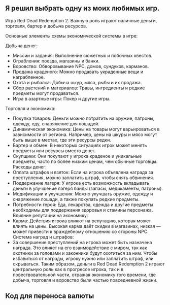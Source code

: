 ## Я решил выбрать одну из моих любимых игр.
Игра Red Dead Redemption 2. Важную роль играют наличные деньги, торговля, бартер и добыча ресурсов.

Основные элементы схемы экономической системы в игре:

Добыча денег:
- Миссии и задания: Выполнение сюжетных и побочных квестов.
- Ограбления: поезда, магазины и банки.
- Воровство: Обворовывание NPC, домов, сундуков, карманов.
- Продажа краденого: Можно продавать украденные вещи и награбленное.
- Охота и рыбалка: Добыча шкур, мяса, рыбы и их продажа.
- Сбор растений и материалов: Травы, ингредиенты и редкие предметы могут продаваться.
- Игра в азартные игры: Покер и другие игры.


Торговля и экономика:
- Покупка товаров: Деньги можно потратить на оружие, патроны, одежду, еду, снаряжение для лошадей.
- Динамическая экономика: Цены на товары могут варьироваться в зависимости от региона. Например, цены на шкуры и мясо могут быть выше в местах, где эти ресурсы редки.
- Бартер и обмен: В некоторых ситуациях игрок может менять предметы или ресурсы вместо денег.
- Скупщики: Они покупают у игрока краденое и уникальные предметы, часто по более низким ценам, чем обычные торговцы.
Расходы денег:
- Оплата штрафов и взяток: Если на игрока объявлена награда за преступления, можно заплатить штраф, чтобы снять обвинения.
- Поддержание лагеря: У игрока есть возможность вкладывать деньги в улучшение лагеря банды (запасы, медикаменты, патроны).
- Модификации и улучшения: Можно улучшать оружие, одежду и снаряжение лошади, а также покупать редкие предметы.
- Потребности героя: Еда, лекарства, одежда и другие предметы необходимы для поддержания здоровья и стамины персонажа.
Влияние репутации на экономику:
- Карма: Действия игрока влияют на репутацию, которая может влиять на цены. Высокая карма даёт скидки в магазинах, низкая — может привести к враждебному отношению со стороны NPC.
Система наград и штрафов:
- За совершение преступлений на игрока может быть назначена награда. Это влияет на его взаимодействие с миром, так как охотники за головами и законники будут охотиться за ним. Чтобы избавиться от награды, игроку нужно или заплатить штраф, или скрываться.
Таким образом, деньги в Red Dead Redemption 2 играют центральную роль как в прогрессе игрока, так и в повествовательной части, отражая экономику того времени, где добыча, торговля и воровство были частью повседневной жизни.

## Код для переноса валюты

